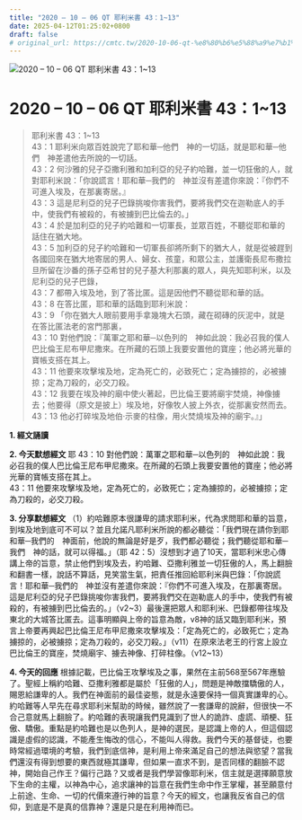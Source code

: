 ```yaml
---
title: "2020 – 10 – 06 QT 耶利米書 43：1~13"
date: 2025-04-12T01:25:02+0800
draft: false
# original_url: https://cmtc.tw/2020-10-06-qt-%e8%80%b6%e5%88%a9%e7%b1%b3%e6%9b%b8-43%ef%bc%9a113
---
```


![2020 – 10 – 06 QT 耶利米書 43：1\~13](/images/qt.jpg   "2020 – 10 – 06 QT 耶利米書 43：1\~13")

# 2020 – 10 – 06 QT 耶利米書 43：1\~13

> 耶利米書 43：1\~13  
> 43：1 耶利米向眾百姓說完了耶和華─他們　神的一切話，就是耶和華─他們　神差遣他去所說的一切話。  
> 43：2 何沙雅的兒子亞撒利雅和加利亞的兒子約哈難，並一切狂傲的人，就對耶利米說：「你說謊言！耶和華─我們的　神並沒有差遣你來說：『你們不可進入埃及，在那裏寄居。』  
> 43：3 這是尼利亞的兒子巴錄挑唆你害我們，要將我們交在迦勒底人的手中，使我們有被殺的，有被擄到巴比倫去的。」  
> 43：4 於是加利亞的兒子約哈難和一切軍長，並眾百姓，不聽從耶和華的話住在猶大地。  
> 43：5 加利亞的兒子約哈難和一切軍長卻將所剩下的猶大人，就是從被趕到各國回來在猶大地寄居的男人、婦女、孩童，和眾公主，並護衛長尼布撒拉旦所留在沙番的孫子亞希甘的兒子基大利那裏的眾人，與先知耶利米，以及尼利亞的兒子巴錄，  
> 43：7 都帶入埃及地，到了答比匿。這是因他們不聽從耶和華的話。  
> 43：8 在答比匿，耶和華的話臨到耶利米說：  
> 43：9 「你在猶大人眼前要用手拿幾塊大石頭，藏在砌磚的灰泥中，就是在答比匿法老的宮門那裏，  
> 43：10 對他們說：『萬軍之耶和華─以色列的　神如此說：我必召我的僕人巴比倫王尼布甲尼撒來。在所藏的石頭上我要安置他的寶座；他必將光華的寶帳支搭在其上。  
> 43：11 他要來攻擊埃及地，定為死亡的，必致死亡；定為擄掠的，必被擄掠；定為刀殺的，必交刀殺。  
> 43：12 我要在埃及神的廟中使火著起，巴比倫王要將廟宇焚燒，神像擄去；他要得（原文是披上）埃及地，好像牧人披上外衣，從那裏安然而去。  
> 43：13 他必打碎埃及地伯‧示麥的柱像，用火焚燒埃及神的廟宇。』」

**1. 經文誦讀**

**2.  今天默想經文**
耶 43：10 對他們說：萬軍之耶和華─以色列的　神如此說：我必召我的僕人巴比倫王尼布甲尼撒來。在所藏的石頭上我要安置他的寶座；他必將光華的寶帳支搭在其上。  
43：11 他要來攻擊埃及地，定為死亡的，必致死亡；定為擄掠的，必被擄掠；定為刀殺的，必交刀殺。

**3. 分享默想經文**
（1）約哈難原本很謙卑的請求耶利米，代為求問耶和華的旨意，到埃及地到底可不可以？並且允諾凡耶利米所說的都必聽從：「我們現在請你到耶和華─我們的　神面前，他說的無論是好是歹，我們都必聽從；我們聽從耶和華─我們　神的話，就可以得福。」（耶 42：5）沒想到才過了10天，當耶利米忠心傳講上帝的旨意，禁止他們到埃及去，約哈難、亞撒利雅並一切狂傲的人，馬上翻臉和翻書一樣，說話不算話，見笑當生氣，把責任推回給耶利米與巴錄：「你說謊言！耶和華─我們的　神並沒有差遣你來說：『你們不可進入埃及，在那裏寄居。這是尼利亞的兒子巴錄挑唆你害我們，要將我們交在迦勒底人的手中，使我們有被殺的，有被擄到巴比倫去的。」（v2\~3）最後還把眾人和耶利米、巴錄都帶往埃及東北的大城答比匿去。這事明顯與上帝的旨意為敵，v8神的話又臨到耶利米，預言上帝要再興起巴比倫王尼布甲尼撒來攻擊埃及：「定為死亡的，必致死亡；定為擄掠的，必被擄掠；定為刀殺的，必交刀殺。」（v11）在原來法老王的行宮上設立巴比倫王的寶座，焚燒廟宇、擄去神像、打碎柱像。（v12\~13）

**4. 今天的回應**
根據記載，巴比倫王攻擊埃及之事，果然在主前568至567年應驗了。聖經上稱約哈難、亞撒利雅都是屬於「狂傲的人」，問題是神敵擋驕傲的人，賜恩給謙卑的人。我們在神面前的最佳姿態，就是永遠要保持一個真實謙卑的心。約哈難等人早先在尋求耶利米幫助的時候，雖然說了一套謙卑的說辭，但很快一不合己意就馬上翻臉了。約哈難的表現讓我們見識到了世人的詭詐、虛謊、頑梗、狂傲、驕傲。重點是約哈難也是以色列人，是神的選民，是認識上帝的人，但這個認識是虛假的認識，不能產生悔改的信心，不能叫人得救。我們今天的基督徒，也要時常經過環境的考驗，我們到底信神，是利用上帝來滿足自己的想法與慾望？當我們還沒有得到想要的東西就極其謙卑，但如果一直求不到，是否同樣的翻臉不認神，開始自己作王？偏行己路？又或者是我們學習像耶利米，信主就是選擇願意放下生命的主權，以神為中心，追求讓神的旨意在我們生命中作王掌權，甚至願意付上前途、生命、一切的代價來遵行神的旨意？今天的經文，也讓我反省自己的信仰，到底是不是真的信靠神？還是只是在利用神而已。
